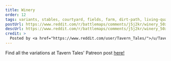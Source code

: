 ```yaml
---
title: Winery
order: 12
tags: variants, stables, courtyard, fields, farm, dirt-path, living-quarters, large-building, buildings, trees, grass, day, variant:fog, variant:basement, variant:fog, artist:taverntalesmaps
postUrl: https://www.reddit.com/r/battlemaps/comments/j5j2kr/winery_50x46/
descUrl: https://www.reddit.com/r/battlemaps/comments/j5j2kr/winery_50x46/g7s9yzw/
credit: >
  Posted by <a href="https://www.reddit.com/user/Tavern_Tales/">/u/Tavern_Tales</a> to <a href="https://www.reddit.com/r/battlemaps/">/r/battlemaps</a> in Oct, 2020. <br/> Please support the artist on <a href="https://www.patreon.com/taverntalesmaps">Patreon</a>, as well as follow them on <a href="https://twitter.com/TavernTales_">Twitter</a>, <a href="https://www.instagram.com/taverntalesmaps/">Instagram</a>, and <a href="https://www.youtube.com/channel/UCNzc7nXSN6uhFzKEVzVCg3w">YouTube</a>
---
```

Find all the variations at Tavern Tales' Patreon post <a href="https://www.patreon.com/posts/winery-42264398" title="Winery by Tavern Tales on Patreon">here!</a>
